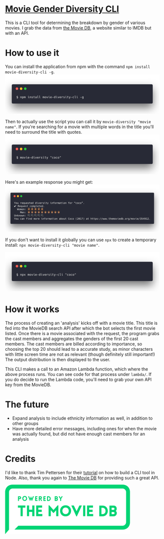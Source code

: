 # [Movie Gender Diversity CLI](https://github.com/jmahabal/movie-diversity-cli)

This is a CLI tool for determining the breakdown by gender of various movies. I
grab the data from [the Movie DB](themoviedb.org), a website similar to IMDB but
with an API.

# How to use it

You can install the application from npm with the command `npm install
movie-diversity-cli -g`.
<img width="640" src="https://raw.githubusercontent.com/jmahabal/movie-diversity-cli/master/images/download.png" alt="Download Instructions">

Then to actually use the script you can call it by `movie-diversity "movie
name"`. If you're searching for a movie with multiple words in the title you'll
need to surround the title with quotes.
<img width="640" src="https://raw.githubusercontent.com/jmahabal/movie-diversity-cli/master/images/example.png" alt="Example Call">

Here's an example response you might get:
<img width="640" src="https://raw.githubusercontent.com/jmahabal/movie-diversity-cli/master/images/result.png" alt="Result">

If you don't want to install it globally you can use `npx` to create a temporary
install: `npx movie-diversity-cli "movie name"`.

<img width="640" src="https://raw.githubusercontent.com/jmahabal/movie-diversity-cli/master/images/npx.png" alt="Using npx">

# How it works

The process of creating an 'analysis' kicks off with a movie title. This title
is fed into the MovieDB search API after which the bot selects the first movie
listed. Once there is a movie associated with the request, the program grabs the
cast members and aggregates the genders of the first 20 cast members. The cast
members are billed according to importance, so choosing the top 20 should lead
to a accurate study, as minor characters with little screen time are not as
relevant (though definitely still important!) The output distribution is then
displayed to the user.

This CLI makes a call to an Amazon Lambda function, which where the above
process runs. You can see code for that process under `lambda/`. If you do
decide to run the Lambda code, you'll need to grab your own API key from the
MovieDB.

# The future

* Expand analysis to include ethnicity information as well, in addition to other
  groups
* Have more detailed error messages, including ones for when the movie was
  actually found, but did not have enough cast members for an analysis

# Credits

I'd like to thank Tim Pettersen for their
[tutorial](https://developer.atlassian.com/blog/2015/11/scripting-with-node/) on
how to build a CLI tool in Node. Also, thank you again to
[The Movie DB](https://www.themoviedb.org/documentation/api) for providing such
a great API.

![The Movie DB](themoviedb.png)
